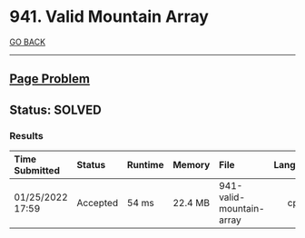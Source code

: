# 941. Valid Mountain Array

[GO BACK](../README.md)

___

## [Page Problem](https://leetcode.com/problems/valid-mountain-array/)

## Status: SOLVED

### Results

| Time Submitted   | Status   | Runtime | Memory  | File                     | Language |
| :--------------- | :------- | :------ | :------ | :----------------------- | :------: |
| 01/25/2022 17:59 | Accepted | 54 ms   | 22.4 MB | 941-valid-mountain-array |   cpp    |
